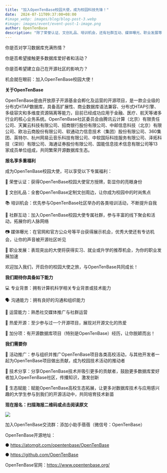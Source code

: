 ```yaml
---
title: "加入OpenTenBase校园大使，成为校园科技先锋！"
date:  2024-07-11T09:37:00+08:00
#image_webp: images/blog/blog-post-3.webp
#image: images/event/event-post-1-image.png
author: OpenTenBase
description: "除了荣誉认证、文创礼品、培训机会，还有社群互动、媒体曝光、职业发展等专属福利"
---
```


你是否对学习数据库充满热情？

你是否希望接触更多数据库爱好者和活动？

你是否希望建立自己在开源社区的影响力？

机会就在眼前：加入OpenTenBase校园大使！

**关于OpenTenBase**

OpenTenBase是由开放原子开源基金会孵化及运营的开源项目，是一款企业级的分布式HTAP数据库，具备高扩展性、商业数据库语法兼容、分布式HTAP引擎、多级容灾和多维度资源隔离等能力，目前已经成功应用于金融、医疗、航天等诸多行业的核心业务系统。OpenTenBase社区委员会由腾讯云计算（北京）有限责任公司、天翼云科技有限公司、招商银行股份有限公司、中邮信息科技（北京）有限公司、欧冶云商股份有限公司、软通动力信息技术（集团）股份有限公司、360集团、英特尔、杭州网易云音乐科技有限公司、中软国际科技服务有限公司、泽拓科技（深圳）有限公司、海通证券股份有限公司、国能信息技术信息有限公司等13家成员单位组成，共同繁荣开源数据库生态。

**报名享多重福利**

成为OpenTenBase校园大使，可以享受以下专属福利：

🏅 荣誉认证：获得OpenTenBase校园大使官方授牌，彰显你的亮眼身份

🎁 文创礼品：全套OpenTenBase定制文创周边，让你成为校园中的时尚焦点

📚 培训机会：优先参与OpenTenBase社区举办的各类培训活动，不断提升自我

🤝 社群互动：加入OpenTenBase校园大使专属社群，参与丰富的线下聚会和活动，拓展你的人脉网络

📷 媒体曝光：在官网和官方公众号等平台获得展示机会，优秀大使还有专访机会，让你的声音被开源社区听见

💼 职业发展：表现突出的大使将获得实习、就业或升学的推荐机会，为你的职业发展加速

欢迎加入我们，开启你的校园大使之旅，与OpenTenBase共同成长！

**我们期待你具备如下能力**

💻 专业背景：拥有计算机科学相关专业背景或技术能力

🗣️ 沟通能力：拥有良好的沟通和组织能力

📱 运营能力：熟悉社交媒体推广与社群运营

💖 热爱开源：至少参与过一个开源项目，展现对开源文化的热爱

🌟 加分项：有开源数据库项目（特别是OpenTenBase）经历，让你脱颖而出！

**我们需要你**

📅 活动推广：参与组织并推广OpenTenBase项目各类高校活动，与其他开发者一起为OpenTenBase项目做出贡献，成为校园技术活动的推动者

🤖 技术分享：分享OpenTenBase技术并吸引更多的贡献者，鼓励更多数据库爱好者加入OpenTenBase社区，传播知识，激发创新

🌱 生态赋能：赋能OpenTenBase高校生态拓展，让更多对数据库技术与应用感兴趣的大学生参与到我们的开源活动中，共同培育技术新苗

**现在报名：扫描海报二维码或点击阅读原文**

<img src=../images/event-post-7-01.png class="img-fluid"  />

加入OpenTenBase交流群：添加小助手蓓蓓（微信号：OpenTenBase）

OpenTenBase开源地址：

● https://atomgit.com/opentenbase/OpenTenBase

● https://github.com/OpenTenBase

OpenTenBase官网：https://www.opentenbase.org/